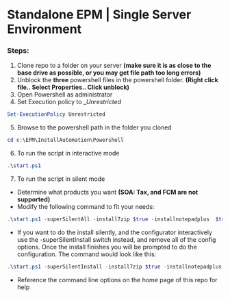 # Standalone EPM | Single Server Environment

### Steps:
  
  1. Clone repo to a folder on your server __(make sure it is as close to the base drive as possible, or you may get file path too long errors)__
  2. Unblock the __three__ powershell files in the powershell folder. __(Right click file.. Select Properties.. Click unblock)__
  3. Open Powershell as administrator
  4. Set Execution policy to __Unrestricted_
  ```powershell
  Set-ExecutionPolicy Unrestricted
  ```
  5. Browse to the powershell path in the folder you cloned
  ```powershell
  cd c:\EPM\InstallAutomation\Powershell
  ```
  6. To run the script in interactive mode
  ```powershell
  .\start.ps1
  ```
  7. To run the script in silent mode
  * Determine what products you want __(SOA: Tax, and FCM are not supported)__
  * Modify the following command to fit your needs:
```powershell
.\start.ps1 -superSilentAll -install7zip $true -installnotepadplus  $true -installfirefox $true -installepm $true -epmPath c:\Oracle\Middleware -installFoundation $true -installEssbase $true -installRAF $true -installPlanning $true -installDisclosure $true -installHFM $true -installfdm $true -installProfit $true -installFCM $false -installTax $false -installStrategic $true -dbServer sql.domain.local -dbPort 1433 -dbUser hypadmin -dbPassword Password! -wkspcAdmin admin -wkspcAdminPassword Password! -weblogicAdmin epm_admin -weblogicPort 7001 -weblogicHostname foundation.domain.local -wkspcPort 19000 -epmDomain EPMSystem -foundationDB EPMS_FND -epmaDB EPMS_BPM -calcDB EPMS_CAL -essbaseDB EPMS_ESB -rafDB EPMS_RAF -planningDB EPMS_PLN -disclosureDB EPMS_DMA -hfmDB EPMS_HFM -fdmDB EPMS_FDM -profitDB EPMS_PCM -strategic $true
```
  * If you want to do the install silently, and the configurator interactively use the -superSilentInstall switch instead, and remove all of the config options. Once the install finishes you will be prompted to do the configuration. The command would look like this:
```powershell
.\start.ps1 -superSilentInstall -install7zip $true -installnotepadplus  $true -installfirefox $true -installepm $true -epmPath c:\Oracle\Middleware -installFoundation $true -installEssbase $true -installRAF $true -installPlanning $true -installDisclosure $true -installHFM $true -installfdm $true -installProfit $true -installFCM $false -installTax $false -installStrategic $true 
```
  * Reference the command line options on the home page of this repo for help

